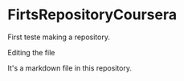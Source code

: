 # FirtsRepositoryCoursera
First teste making a repository.

Editing the file

It's a markdown file in this repository.
